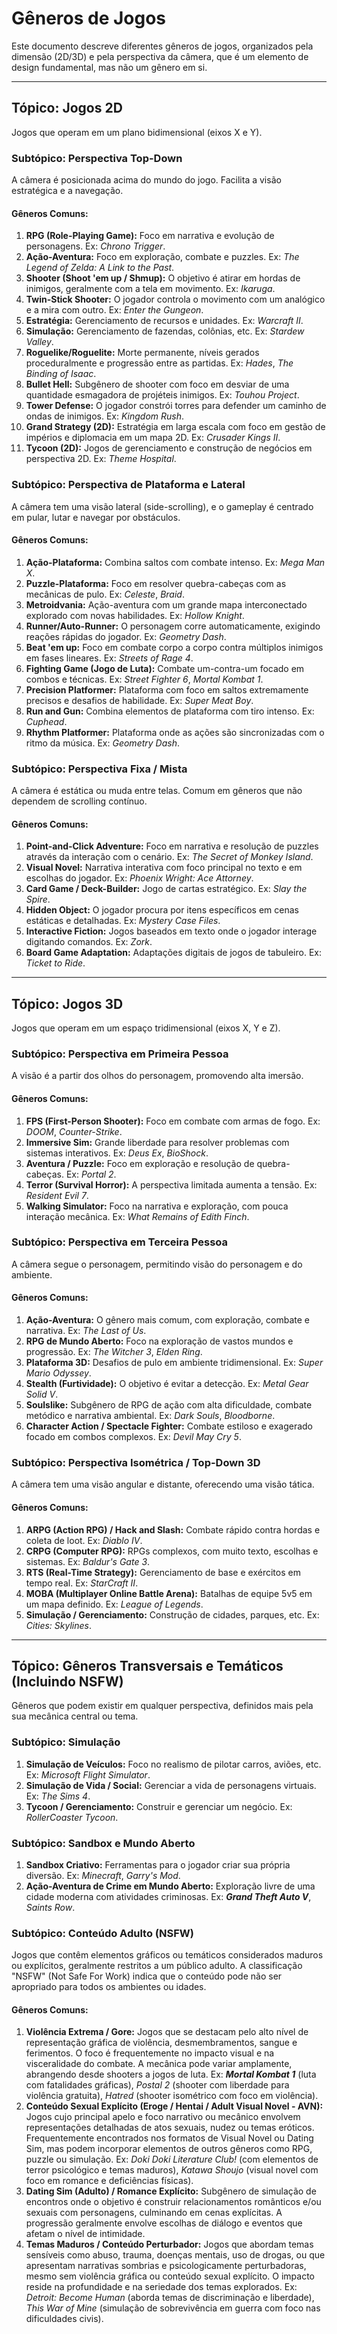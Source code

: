 # Gêneros de Jogos

Este documento descreve diferentes gêneros de jogos, organizados pela dimensão (2D/3D) e pela perspectiva da câmera, que é um elemento de design fundamental, mas não um gênero em si.

---

## Tópico: Jogos 2D

Jogos que operam em um plano bidimensional (eixos X e Y).

### Subtópico: Perspectiva Top-Down

A câmera é posicionada acima do mundo do jogo. Facilita a visão estratégica e a navegação.

#### Gêneros Comuns:
1.  **RPG (Role-Playing Game):** Foco em narrativa e evolução de personagens. Ex: *Chrono Trigger*.
2.  **Ação-Aventura:** Foco em exploração, combate e puzzles. Ex: *The Legend of Zelda: A Link to the Past*.
3.  **Shooter (Shoot 'em up / Shmup):** O objetivo é atirar em hordas de inimigos, geralmente com a tela em movimento. Ex: *Ikaruga*.
4.  **Twin-Stick Shooter:** O jogador controla o movimento com um analógico e a mira com outro. Ex: *Enter the Gungeon*.
5.  **Estratégia:** Gerenciamento de recursos e unidades. Ex: *Warcraft II*.
6.  **Simulação:** Gerenciamento de fazendas, colônias, etc. Ex: *Stardew Valley*.
7.  **Roguelike/Roguelite:** Morte permanente, níveis gerados proceduralmente e progressão entre as partidas. Ex: *Hades*, *The Binding of Isaac*.
8.  **Bullet Hell:** Subgênero de shooter com foco em desviar de uma quantidade esmagadora de projéteis inimigos. Ex: *Touhou Project*.
9.  **Tower Defense:** O jogador constrói torres para defender um caminho de ondas de inimigos. Ex: *Kingdom Rush*.
10. **Grand Strategy (2D):** Estratégia em larga escala com foco em gestão de impérios e diplomacia em um mapa 2D. Ex: *Crusader Kings II*.
11. **Tycoon (2D):** Jogos de gerenciamento e construção de negócios em perspectiva 2D. Ex: *Theme Hospital*.

### Subtópico: Perspectiva de Plataforma e Lateral

A câmera tem uma visão lateral (side-scrolling), e o gameplay é centrado em pular, lutar e navegar por obstáculos.

#### Gêneros Comuns:
1.  **Ação-Plataforma:** Combina saltos com combate intenso. Ex: *Mega Man X*.
2.  **Puzzle-Plataforma:** Foco em resolver quebra-cabeças com as mecânicas de pulo. Ex: *Celeste*, *Braid*.
3.  **Metroidvania:** Ação-aventura com um grande mapa interconectado explorado com novas habilidades. Ex: *Hollow Knight*.
4.  **Runner/Auto-Runner:** O personagem corre automaticamente, exigindo reações rápidas do jogador. Ex: *Geometry Dash*.
5.  **Beat 'em up:** Foco em combate corpo a corpo contra múltiplos inimigos em fases lineares. Ex: *Streets of Rage 4*.
6.  **Fighting Game (Jogo de Luta):** Combate um-contra-um focado em combos e técnicas. Ex: *Street Fighter 6*, *Mortal Kombat 1*.
7.  **Precision Platformer:** Plataforma com foco em saltos extremamente precisos e desafios de habilidade. Ex: *Super Meat Boy*.
8.  **Run and Gun:** Combina elementos de plataforma com tiro intenso. Ex: *Cuphead*.
9.  **Rhythm Platformer:** Plataforma onde as ações são sincronizadas com o ritmo da música. Ex: *Geometry Dash*.

### Subtópico: Perspectiva Fixa / Mista

A câmera é estática ou muda entre telas. Comum em gêneros que não dependem de scrolling contínuo.

#### Gêneros Comuns:
1.  **Point-and-Click Adventure:** Foco em narrativa e resolução de puzzles através da interação com o cenário. Ex: *The Secret of Monkey Island*.
2.  **Visual Novel:** Narrativa interativa com foco principal no texto e em escolhas do jogador. Ex: *Phoenix Wright: Ace Attorney*.
3.  **Card Game / Deck-Builder:** Jogo de cartas estratégico. Ex: *Slay the Spire*.
4.  **Hidden Object:** O jogador procura por itens específicos em cenas estáticas e detalhadas. Ex: *Mystery Case Files*.
5.  **Interactive Fiction:** Jogos baseados em texto onde o jogador interage digitando comandos. Ex: *Zork*.
6.  **Board Game Adaptation:** Adaptações digitais de jogos de tabuleiro. Ex: *Ticket to Ride*.

---

## Tópico: Jogos 3D

Jogos que operam em um espaço tridimensional (eixos X, Y e Z).

### Subtópico: Perspectiva em Primeira Pessoa

A visão é a partir dos olhos do personagem, promovendo alta imersão.

#### Gêneros Comuns:
1.  **FPS (First-Person Shooter):** Foco em combate com armas de fogo. Ex: *DOOM*, *Counter-Strike*.
2.  **Immersive Sim:** Grande liberdade para resolver problemas com sistemas interativos. Ex: *Deus Ex*, *BioShock*.
3.  **Aventura / Puzzle:** Foco em exploração e resolução de quebra-cabeças. Ex: *Portal 2*.
4.  **Terror (Survival Horror):** A perspectiva limitada aumenta a tensão. Ex: *Resident Evil 7*.
5.  **Walking Simulator:** Foco na narrativa e exploração, com pouca interação mecânica. Ex: *What Remains of Edith Finch*.

### Subtópico: Perspectiva em Terceira Pessoa

A câmera segue o personagem, permitindo visão do personagem e do ambiente.

#### Gêneros Comuns:
1.  **Ação-Aventura:** O gênero mais comum, com exploração, combate e narrativa. Ex: *The Last of Us*.
2.  **RPG de Mundo Aberto:** Foco na exploração de vastos mundos e progressão. Ex: *The Witcher 3*, *Elden Ring*.
3.  **Plataforma 3D:** Desafios de pulo em ambiente tridimensional. Ex: *Super Mario Odyssey*.
4.  **Stealth (Furtividade):** O objetivo é evitar a detecção. Ex: *Metal Gear Solid V*.
5.  **Soulslike:** Subgênero de RPG de ação com alta dificuldade, combate metódico e narrativa ambiental. Ex: *Dark Souls*, *Bloodborne*.
6.  **Character Action / Spectacle Fighter:** Combate estiloso e exagerado focado em combos complexos. Ex: *Devil May Cry 5*.

### Subtópico: Perspectiva Isométrica / Top-Down 3D

A câmera tem uma visão angular e distante, oferecendo uma visão tática.

#### Gêneros Comuns:
1.  **ARPG (Action RPG) / Hack and Slash:** Combate rápido contra hordas e coleta de loot. Ex: *Diablo IV*.
2.  **CRPG (Computer RPG):** RPGs complexos, com muito texto, escolhas e sistemas. Ex: *Baldur's Gate 3*.
3.  **RTS (Real-Time Strategy):** Gerenciamento de base e exércitos em tempo real. Ex: *StarCraft II*.
4.  **MOBA (Multiplayer Online Battle Arena):** Batalhas de equipe 5v5 em um mapa definido. Ex: *League of Legends*.
5.  **Simulação / Gerenciamento:** Construção de cidades, parques, etc. Ex: *Cities: Skylines*.

---

## Tópico: Gêneros Transversais e Temáticos (Incluindo NSFW)

Gêneros que podem existir em qualquer perspectiva, definidos mais pela sua mecânica central ou tema.

### Subtópico: Simulação
1.  **Simulação de Veículos:** Foco no realismo de pilotar carros, aviões, etc. Ex: *Microsoft Flight Simulator*.
2.  **Simulação de Vida / Social:** Gerenciar a vida de personagens virtuais. Ex: *The Sims 4*.
3.  **Tycoon / Gerenciamento:** Construir e gerenciar um negócio. Ex: *RollerCoaster Tycoon*.

### Subtópico: Sandbox e Mundo Aberto
1.  **Sandbox Criativo:** Ferramentas para o jogador criar sua própria diversão. Ex: *Minecraft*, *Garry's Mod*.
2.  **Ação-Aventura de Crime em Mundo Aberto:** Exploração livre de uma cidade moderna com atividades criminosas. Ex: ***Grand Theft Auto V***, *Saints Row*.

### Subtópico: Conteúdo Adulto (NSFW)
Jogos que contêm elementos gráficos ou temáticos considerados maduros ou explícitos, geralmente restritos a um público adulto. A classificação "NSFW" (Not Safe For Work) indica que o conteúdo pode não ser apropriado para todos os ambientes ou idades.

#### Gêneros Comuns:
1.  **Violência Extrema / Gore:** Jogos que se destacam pelo alto nível de representação gráfica de violência, desmembramentos, sangue e ferimentos. O foco é frequentemente no impacto visual e na visceralidade do combate. A mecânica pode variar amplamente, abrangendo desde shooters a jogos de luta. Ex: ***Mortal Kombat 1*** (luta com fatalidades gráficas), *Postal 2* (shooter com liberdade para violência gratuita), *Hatred* (shooter isométrico com foco em violência).
2.  **Conteúdo Sexual Explícito (Eroge / Hentai / Adult Visual Novel - AVN):** Jogos cujo principal apelo e foco narrativo ou mecânico envolvem representações detalhadas de atos sexuais, nudez ou temas eróticos. Frequentemente encontrados nos formatos de Visual Novel ou Dating Sim, mas podem incorporar elementos de outros gêneros como RPG, puzzle ou simulação. Ex: *Doki Doki Literature Club!* (com elementos de terror psicológico e temas maduros), *Katawa Shoujo* (visual novel com foco em romance e deficiências físicas).
3.  **Dating Sim (Adulto) / Romance Explícito:** Subgênero de simulação de encontros onde o objetivo é construir relacionamentos românticos e/ou sexuais com personagens, culminando em cenas explícitas. A progressão geralmente envolve escolhas de diálogo e eventos que afetam o nível de intimidade.
4.  **Temas Maduros / Conteúdo Perturbador:** Jogos que abordam temas sensíveis como abuso, trauma, doenças mentais, uso de drogas, ou que apresentam narrativas sombrias e psicologicamente perturbadoras, mesmo sem violência gráfica ou conteúdo sexual explícito. O impacto reside na profundidade e na seriedade dos temas explorados. Ex: *Detroit: Become Human* (aborda temas de discriminação e liberdade), *This War of Mine* (simulação de sobrevivência em guerra com foco nas dificuldades civis).

